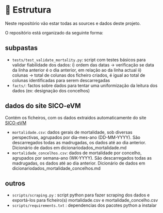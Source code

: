 # 🧱 Estrutura

Neste repositório vão estar todas as sources e dados deste projeto.

O repositório está organizado da seguinte forma:

## subpastas

+ `tests/test_validate_mortality.py`: script com testes básicos para validar fiabilidade dos dados:
i) ordem das datas -> verificação se data da linha anterior é o dia anterior, em relação ao da linha actual
ii) colunas -> total de colunas dos ficheiro criados, é igual ao total de colunas identificadas para serem descarregadas
+ `facts/`: factos sobre dados para tentar uma uniformização da leitura dos dados (ex: designação dos concelhos)    

## dados do site SICO-eVM

Contém os ficheiros, com os dados extraidos automaticamente do site [SICO-eVM](https://evm.min-saude.pt/#shiny-tab-dashboard) 

+ `mortalidade.csv`: dados gerais de mortalidade, sob diversas perspectivas, agrupados por dia-mes-ano (DD-MM-YYYY). São descarregados todas as madrugadas, os dados até ao dia anterior.
Dicionário de dados em dicionariodados_mortalidade.md
+ `mortalidade_concelhos.csv`: dados de mortalidade por concelho, agrupados por semana-ano (WK-YYYY). São descarregados todas as madrugadas, os dados até ao dia anterior.
Dicionário de dados em dicionariodados_mortalidade_concelhos.md

## outros

+ `scripts/scraping.py` : script python para fazer scraping dos dados e exportá-los para ficheiro(s) mortalidade.csv e mortalidade_concelho.csv
+ `scripts/requirements.txt` : dependencias dos pacotes python a instalar